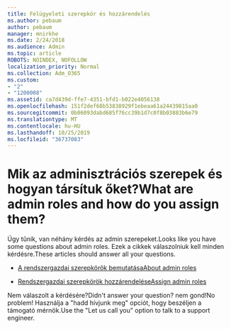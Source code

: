 ```yaml
---
title: Felügyeleti szerepkör és hozzárendelés
ms.author: pebaum
author: pebaum
manager: mnirkhe
ms.date: 2/24/2018
ms.audience: Admin
ms.topic: article
ROBOTS: NOINDEX, NOFOLLOW
localization_priority: Normal
ms.collection: Adm_O365
ms.custom:
- "2"
- "1200008"
ms.assetid: ca7d439d-ffe7-4351-bfd1-b022e4056138
ms.openlocfilehash: 151f2def68b53838929f1ebeaa61a24439815aa0
ms.sourcegitcommit: 0b06093dabd685f76cc39b1d7c0f8b03883b6e79
ms.translationtype: MT
ms.contentlocale: hu-HU
ms.lasthandoff: 10/25/2019
ms.locfileid: "36737083"
---
```

# <a name="what-are-admin-roles-and-how-do-you-assign-them"></a><span data-ttu-id="728da-102">Mik az adminisztrációs szerepek és hogyan társítuk őket?</span><span class="sxs-lookup"><span data-stu-id="728da-102">What are admin roles and how do you assign them?</span></span>

<span data-ttu-id="728da-103">Úgy tûnik, van néhány kérdés az admin szerepeket.</span><span class="sxs-lookup"><span data-stu-id="728da-103">Looks like you have some questions about admin roles.</span></span> <span data-ttu-id="728da-104">Ezek a cikkek válaszolniuk kell minden kérdésre.</span><span class="sxs-lookup"><span data-stu-id="728da-104">These articles should answer all your questions.</span></span>
  
- [<span data-ttu-id="728da-105">A rendszergazdai szerepkörök bemutatása</span><span class="sxs-lookup"><span data-stu-id="728da-105">About admin roles</span></span>](https://docs.microsoft.com/office365/admin/add-users/about-admin-roles)

- [<span data-ttu-id="728da-106">Rendszergazdai szerepkörök hozzárendelése</span><span class="sxs-lookup"><span data-stu-id="728da-106">Assign admin roles</span></span>](https://docs.microsoft.com/office365/admin/add-users/assign-admin-roles)

<span data-ttu-id="728da-107">Nem válaszolt a kérdésére?</span><span class="sxs-lookup"><span data-stu-id="728da-107">Didn't answer your question?</span></span> <span data-ttu-id="728da-108">nem gond!</span><span class="sxs-lookup"><span data-stu-id="728da-108">No problem!</span></span> <span data-ttu-id="728da-109">Használja a "hadd hívjunk meg" opciót, hogy beszéljen a támogató mérnök.</span><span class="sxs-lookup"><span data-stu-id="728da-109">Use the "Let us call you" option to talk to a support engineer.</span></span>
  